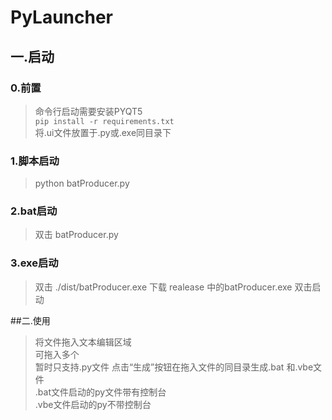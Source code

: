 # PyLauncher
 ## 一.启动  
 ### 0.前置
>命令行启动需要安装PYQT5  
> `pip install -r requirements.txt`  
>将.ui文件放置于.py或.exe同目录下
 ### 1.脚本启动  
>python batProducer.py
### 2.bat启动  
>双击 batProducer.py  
### 3.exe启动  
>双击 ./dist/batProducer.exe
>下载 realease 中的batProducer.exe 双击启动

##二.使用
>将文件拖入文本编辑区域  
>可拖入多个  
> 暂时只支持.py文件
> 点击“生成”按钮在拖入文件的同目录生成.bat 和.vbe文件  
> .bat文件启动的py文件带有控制台  
> .vbe文件启动的py不带控制台